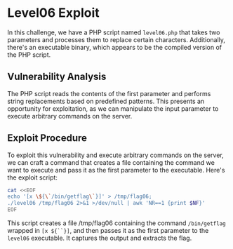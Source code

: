 # Level06 Exploit

In this challenge, we have a PHP script named `level06.php` that takes two parameters and processes them to replace certain characters. Additionally, there's an executable binary, which appears to be the compiled version of the PHP script.

## Vulnerability Analysis

The PHP script reads the contents of the first parameter and performs string replacements based on predefined patterns. This presents an opportunity for exploitation, as we can manipulate the input parameter to execute arbitrary commands on the server.

## Exploit Procedure

To exploit this vulnerability and execute arbitrary commands on the server, we can craft a command that creates a file containing the command we want to execute and pass it as the first parameter to the executable. Here's the exploit script:

```bash
cat <<EOF
echo '[x \${\`/bin/getflag\`}]' > /tmp/flag06;
./level06 /tmp/flag06 2>&1 >/dev/null | awk 'NR==1 {print $NF}'
EOF
```

This script creates a file /tmp/flag06 containing the command `/bin/getflag` wrapped in `[x ${``}]`, and then passes it as the first parameter to the `level06` executable. It captures the output and extracts the flag.
